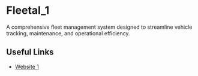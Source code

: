 # Fleetal_1
A comprehensive fleet management system designed to streamline vehicle tracking, maintenance, and operational efficiency.
## Useful Links
- [Website 1](https://alobaiyunade.wixsite.com/fleetal)

